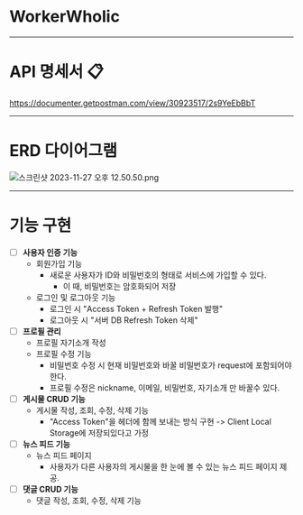 # WorkerWholic

----
# API 명세서 📋
https://documenter.getpostman.com/view/30923517/2s9YeEbBbT

----
# ERD 다이어그램

![스크린샷 2023-11-27 오후 12.50.50.png](..%2F..%2FDownloads%2F%EC%8A%A4%ED%81%AC%EB%A6%B0%EC%83%B7%202023-11-27%20%EC%98%A4%ED%9B%84%2012.50.50.png)

---
# 기능 구현
- [ ]  **사용자 인증 기능**
    - 회원가입 기능
        - 새로운 사용자가 ID와 비밀번호의 형태로 서비스에 가입할 수 있다.
            - 이 때, 비밀번호는 암호화되어 저장
    - 로그인 및 로그아웃 기능
      - 로그인 시 "Access Token + Refresh Token 발행"
      - 로그아웃 시 "서버 DB Refresh Token 삭제"
- [ ]  **프로필 관리**
    - 프로필 자기소개 작성
    - 프로필 수정 기능
        - 비밀번호 수정 시 현재 비밀번호와 바꿀 비밀번호가 request에 포함되어야 한다.
        - 프로필 수정은 nickname, 이메일, 비밀번호, 자기소개 만 바꿀수 있다.
- [ ]  **게시물 CRUD 기능**
    - 게시물 작성, 조회, 수정, 삭제 기능
        - "Access Token"을 헤더에 함께 보내는 방식 구현 -> Client Local Storage에 저장되있다고 가정
- [ ]  **뉴스 피드 기능**
    - 뉴스 피드 페이지
        - 사용자가 다른 사용자의 게시물을 한 눈에 볼 수 있는 뉴스 피드 페이지 제공.
- [ ]  **댓글 CRUD 기능**
    - 댓글 작성, 조회, 수정, 삭제 기능